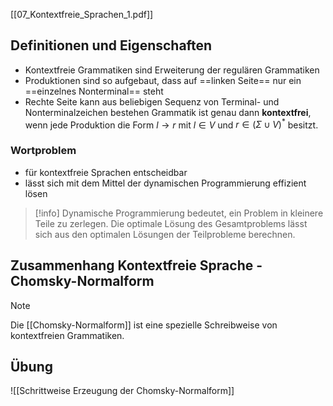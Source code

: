 [[07_Kontextfreie_Sprachen_1.pdf]]

## Definitionen und Eigenschaften
- Kontextfreie Grammatiken sind Erweiterung der regulären Grammatiken
- Produktionen sind so aufgebaut, dass auf ==linken Seite== nur ein ==einzelnes Nonterminal== steht
- Rechte Seite kann aus beliebigen Sequenz von Terminal- und Nonterminalzeichen bestehen
Grammatik ist genau dann **kontextfrei**, wenn jede Produktion die Form $l \rightarrow r$ mit $l \in V$ und $r \in (\Sigma \cup V)^*$  besitzt.

### Wortproblem
- für kontextfreie Sprachen entscheidbar
- lässt sich mit dem Mittel der dynamischen Programmierung effizient lösen
> [!info] 
> Dynamische Programmierung bedeutet, ein Problem in kleinere Teile zu zerlegen. Die optimale Lösung des Gesamtproblems lässt sich aus den optimalen Lösungen der Teilprobleme berechnen.

## Zusammenhang Kontextfreie Sprache - Chomsky-Normalform
> [!note]
> Die [[Chomsky-Normalform]] ist eine spezielle Schreibweise von kontextfreien Grammatiken.

## Übung
![[Schrittweise Erzeugung der Chomsky-Normalform]]